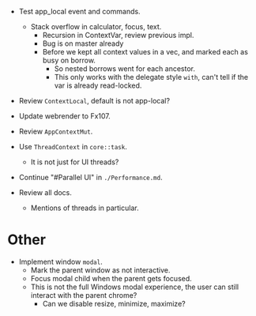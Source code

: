 * Test app_local event and commands.
    - Stack overflow in calculator, focus, text.
        - Recursion in ContextVar, review previous impl.
        - Bug is on master already
        - Before we kept all context values in a vec, and marked each as busy on borrow.
            - So nested borrows went for each ancestor.
            - This only works with the delegate style `with`, can't tell if the var is already read-locked.

* Review `ContextLocal`, default is not app-local?

* Update webrender to Fx107.

* Review `AppContextMut`.
* Use `ThreadContext` in `core::task`.
    - It is not just for UI threads?
* Continue "#Parallel UI" in `./Performance.md`.
* Review all docs.
    - Mentions of threads in particular.

# Other

* Implement window `modal`.
    - Mark the parent window as not interactive.
    - Focus modal child when the parent gets focused.
    - This is not the full Windows modal experience, the user can still interact with the parent chrome?
        - Can we disable resize, minimize, maximize?